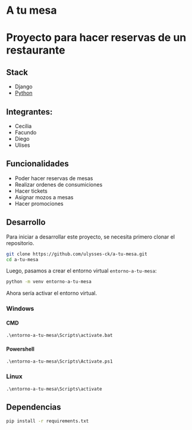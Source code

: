 # **A tu mesa**
# Proyecto para hacer reservas de un restaurante
## Stack
- Django
- [Python](https://www.python.org/)

## Integrantes:
- Cecilia
- Facundo
- Diego
- Ulises
## Funcionalidades
- Poder hacer reservas de mesas
- Realizar ordenes de consumiciones
- Hacer tickets
- Asignar mozos a mesas
- Hacer promociones

## Desarrollo 
Para iniciar a desarrollar este proyecto, se necesita primero clonar el repositorio.
```sh
git clone https://github.com/ulysses-ck/a-tu-mesa.git
cd a-tu-mesa
``` 
Luego, pasamos a crear el entorno virtual `entorno-a-tu-mesa`:
```sh
python -m venv entorno-a-tu-mesa
```
Ahora sería activar el entorno virtual.

### Windows
#### CMD
```cmd
.\entorno-a-tu-mesa\Scripts\activate.bat
```
#### Powershell
```pwsh
.\entorno-a-tu-mesa\Scripts\Activate.ps1
```
### Linux
```
.\entorno-a-tu-mesa\Scripts\activate
```
## Dependencias
```sh
pip install -r requirements.txt
```
